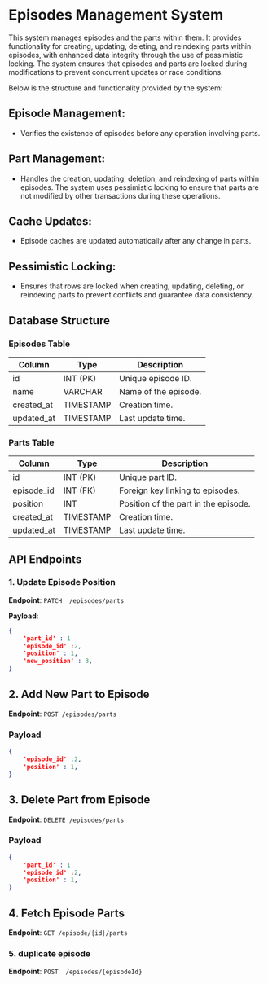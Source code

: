 # Episodes Management System 

This system manages episodes and the parts within them. It provides functionality for creating, updating, deleting, and reindexing parts within episodes, with enhanced data integrity through the use of pessimistic locking. The system ensures that episodes and parts are locked during modifications to prevent concurrent updates or race conditions.

Below is the structure and functionality provided by the system:

## Episode Management: 

- Verifies the existence of episodes before any operation involving parts.

## Part Management: 

- Handles the creation, updating, deletion, and reindexing of parts within episodes. The system uses pessimistic locking to ensure that parts are not modified by other transactions during these operations.

## Cache Updates: 

- Episode caches are updated automatically after any change in parts.

## Pessimistic Locking: 

- Ensures that rows are locked when creating, updating, deleting, or reindexing parts to prevent conflicts and guarantee data consistency.


## Database Structure

### Episodes Table
| Column      | Type       | Description            |
|-------------|------------|------------------------|
| id          | INT (PK)   | Unique episode ID.      |
| name        | VARCHAR    | Name of the episode.    |
| created_at  | TIMESTAMP  | Creation time.          |
| updated_at  | TIMESTAMP  | Last update time.       |

### Parts Table
| Column      | Type       | Description                             |
|-------------|------------|-----------------------------------------|
| id          | INT (PK)   | Unique part ID.                         |
| episode_id  | INT (FK)   | Foreign key linking to episodes.        |
| position    | INT        | Position of the part in the episode.    |
| created_at  | TIMESTAMP  | Creation time.                          |
| updated_at  | TIMESTAMP  | Last update time.                       |

## API Endpoints

### 1. Update Episode Position

**Endpoint**: `PATCH  /episodes/parts`

**Payload**:
```json
{
    'part_id' : 1
    'episode_id' :2,
    'position' : 1,
    'new_position' : 3,
}
```

## 2. Add New Part to Episode

**Endpoint**: `POST /episodes/parts`

### Payload

```json
{
    'episode_id' :2,
    'position' : 1,
}
```

## 3. Delete Part from Episode

**Endpoint**: `DELETE /episodes/parts`

### Payload

```json
{
    'part_id' : 1
    'episode_id' :2,
    'position' : 1,
}
```

## 4. Fetch Episode Parts

**Endpoint**: `GET /episode/{id}/parts`

### 5. duplicate episode

**Endpoint**: `POST  /episodes/{episodeId}`
